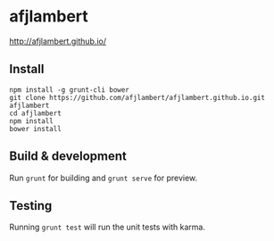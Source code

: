 # afjlambert

http://afjlambert.github.io/


## Install

    npm install -g grunt-cli bower
    git clone https://github.com/afjlambert/afjlambert.github.io.git afjlambert
    cd afjlambert
    npm install
    bower install


## Build & development

Run `grunt` for building and `grunt serve` for preview.


## Testing

Running `grunt test` will run the unit tests with karma.
